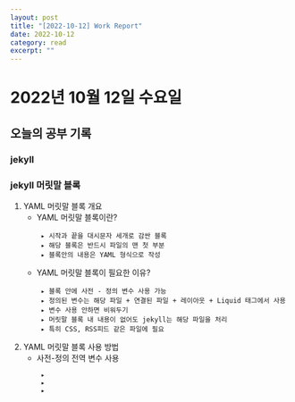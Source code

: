```yaml
---
layout: post
title: "[2022-10-12] Work Report" 
date: 2022-10-12
category: read 
excerpt: ""
---
```

# 2022년 10월 12일 수요일 

## 오늘의 공부 기록 
### jekyll

### jekyll 머릿말 블록 
1. YAML 머릿말 블록 개요
    - YAML 머릿말 블록이란? 
        ```
         ▸ 시작과 끝을 대시문자 세개로 감싼 블록
         ▸ 해당 블록은 반드시 파일의 맨 첫 부분
         ▸ 블록안의 내용은 YAML 형식으로 작성
        ```
    - YAML 머릿말 블록이 필요한 이유?
        ```
         ▸ 블록 안에 사전 - 정의 변수 사용 가능
         ▸ 정의된 변수는 해당 파일 + 연결된 파일 + 레이아웃 + Liquid 태그에서 사용
         ▸ 변수 사용 안하면 비워두기
         ▸ 머릿말 블록 내 내용이 없어도 jekyll는 해당 파일을 처리
         ▸ 특히 CSS, RSS피드 같은 파일에 필요
        ```
2. YAML 머릿말 블록 사용 방법
    - 사전-정의 전역 변수 사용
        ```
         ▸ 
         ▸ 
         ▸ 
        ```

[jekyllrb 블로그 참조]: https://jekyllrb-ko.github.io/docs/front-matter/ "Go jekyllrb"
